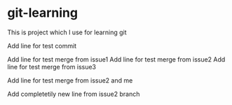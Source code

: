# git-learning
This is project which I use for learning git

Add line for test commit

Add line for test merge from issue1
Add line for test merge from issue2
Add line for test merge from issue3

Add line for test merge from issue2 and me

Add completetily new line from issue2 branch
